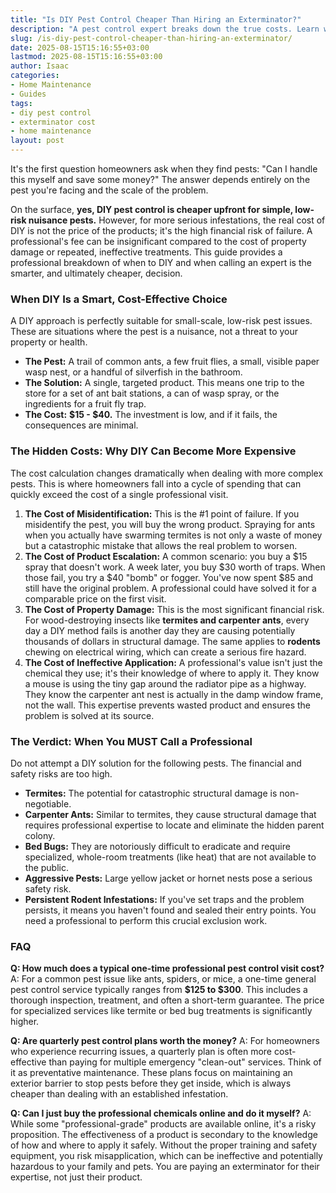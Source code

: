 ```yaml
---
title: "Is DIY Pest Control Cheaper Than Hiring an Exterminator?"
description: "A pest control expert breaks down the true costs. Learn when DIY is a smart choice and when the hidden costs of failed attempts make a professional the cheaper option."
slug: /is-diy-pest-control-cheaper-than-hiring-an-exterminator/
date: 2025-08-15T15:16:55+03:00
lastmod: 2025-08-15T15:16:55+03:00
author: Isaac
categories:
- Home Maintenance
- Guides
tags:
- diy pest control
- exterminator cost
- home maintenance
layout: post
---
```

It's the first question homeowners ask when they find pests: "Can I handle this myself and save some money?" The answer depends entirely on the pest you're facing and the scale of the problem.

On the surface, **yes, DIY pest control is cheaper upfront for simple, low-risk nuisance pests.** However, for more serious infestations, the real cost of DIY is not the price of the products; it's the high financial risk of failure. A professional's fee can be insignificant compared to the cost of property damage or repeated, ineffective treatments. This guide provides a professional breakdown of when to DIY and when calling an expert is the smarter, and ultimately cheaper, decision.

### When DIY Is a Smart, Cost-Effective Choice

A DIY approach is perfectly suitable for small-scale, low-risk pest issues. These are situations where the pest is a nuisance, not a threat to your property or health.

*   **The Pest:** A trail of common ants, a few fruit flies, a small, visible paper wasp nest, or a handful of silverfish in the bathroom.
*   **The Solution:** A single, targeted product. This means one trip to the store for a set of ant bait stations, a can of wasp spray, or the ingredients for a fruit fly trap.
*   **The Cost:** **$15 - $40.** The investment is low, and if it fails, the consequences are minimal.

### The Hidden Costs: Why DIY Can Become More Expensive

The cost calculation changes dramatically when dealing with more complex pests. This is where homeowners fall into a cycle of spending that can quickly exceed the cost of a single professional visit.

1.  **The Cost of Misidentification:** This is the #1 point of failure. If you misidentify the pest, you will buy the wrong product. Spraying for ants when you actually have swarming termites is not only a waste of money but a catastrophic mistake that allows the real problem to worsen.
2.  **The Cost of Product Escalation:** A common scenario: you buy a $15 spray that doesn't work. A week later, you buy $30 worth of traps. When those fail, you try a $40 "bomb" or fogger. You've now spent $85 and still have the original problem. A professional could have solved it for a comparable price on the first visit.
3.  **The Cost of Property Damage:** This is the most significant financial risk. For wood-destroying insects like **termites and carpenter ants**, every day a DIY method fails is another day they are causing potentially thousands of dollars in structural damage. The same applies to **rodents** chewing on electrical wiring, which can create a serious fire hazard.
4.  **The Cost of Ineffective Application:** A professional's value isn't just the chemical they use; it's their knowledge of where to apply it. They know a mouse is using the tiny gap around the radiator pipe as a highway. They know the carpenter ant nest is actually in the damp window frame, not the wall. This expertise prevents wasted product and ensures the problem is solved at its source.

### The Verdict: When You MUST Call a Professional

Do not attempt a DIY solution for the following pests. The financial and safety risks are too high.

*   **Termites:** The potential for catastrophic structural damage is non-negotiable.
*   **Carpenter Ants:** Similar to termites, they cause structural damage that requires professional expertise to locate and eliminate the hidden parent colony.
*   **Bed Bugs:** They are notoriously difficult to eradicate and require specialized, whole-room treatments (like heat) that are not available to the public.
*   **Aggressive Pests:** Large yellow jacket or hornet nests pose a serious safety risk.
*   **Persistent Rodent Infestations:** If you've set traps and the problem persists, it means you haven't found and sealed their entry points. You need a professional to perform this crucial exclusion work.

### FAQ

**Q: How much does a typical one-time professional pest control visit cost?**
A: For a common pest issue like ants, spiders, or mice, a one-time general pest control service typically ranges from **$125 to $300**. This includes a thorough inspection, treatment, and often a short-term guarantee. The price for specialized services like termite or bed bug treatments is significantly higher.

**Q: Are quarterly pest control plans worth the money?**
A: For homeowners who experience recurring issues, a quarterly plan is often more cost-effective than paying for multiple emergency "clean-out" services. Think of it as preventative maintenance. These plans focus on maintaining an exterior barrier to stop pests before they get inside, which is always cheaper than dealing with an established infestation.

**Q: Can I just buy the professional chemicals online and do it myself?**
A: While some "professional-grade" products are available online, it's a risky proposition. The effectiveness of a product is secondary to the knowledge of how and where to apply it safely. Without the proper training and safety equipment, you risk misapplication, which can be ineffective and potentially hazardous to your family and pets. You are paying an exterminator for their expertise, not just their product.
